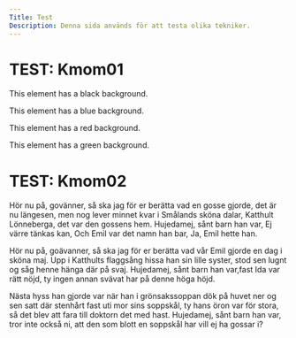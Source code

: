 ```yaml
---
Title: Test
Description: Denna sida används för att testa olika tekniker.
---
```


TEST: Kmom01
==========================

<div class="test-black">
    <p>This element has a black background.</p>
</div>

<div class="test-blue">
    <p>This element has a blue background.</p>
</div>

<div class="test-red">
    <p>This element has a red background.</p>
</div>

<div class="test-green">
    <p>This element has a green background.</p>
</div>

TEST: Kmom02
==========================
<div class="test-kmom02">
    <p class="old-fashioned">
    Hör nu på, govänner, så ska jag för er berätta vad en gosse gjorde, det är nu längesen, men nog lever minnet kvar i Smålands sköna dalar, Katthult Lönneberga, det var den gossens hem. Hujedamej, sånt barn han var, Ej värre tänkas kan, Och Emil var det namn han bar, Ja, Emil hette han.
    </p>
    <p class="modern">
    Hör nu på, goävanner, så ska jag för er berätta vad vår Emil gjorde en dag i sköna maj. Upp i Katthults flaggsång hissa han sin lille syster, stod sen lugnt og såg henne hänga där på svaj. Hujedamej, sånt barn han var,fast Ida var rätt nöjd, ty ingen annan svävat har på denne höga höjd.
    </p>
    <p class="worst-ever">
    Nästa hyss han gjorde var när han i grönsakssoppan dök på huvet ner og sen satt där stenhårt fast uti mor sins soppskål, ty hans öron var för stora, så det blev att fara till doktorn det med hast. Hujedamej, sånt barn han var, tror inte också ni, att den som blott en soppskål har vill ej ha gossar i?
    </p>
</div>